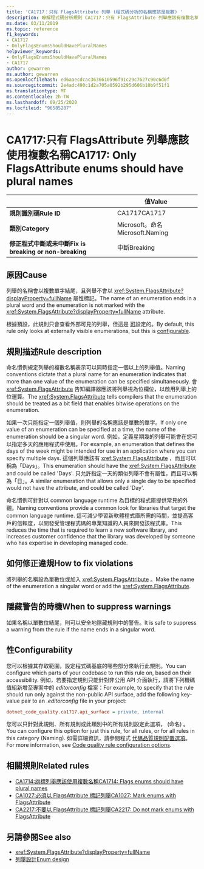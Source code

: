 ```yaml
---
title: 'CA1717：只有 FlagsAttribute 列舉 (程式碼分析的名稱應該是複數) '
description: 瞭解程式碼分析規則 CA1717：只有 FlagsAttribute 列舉應該有複數名稱
ms.date: 03/11/2019
ms.topic: reference
f1_keywords:
- CA1717
- OnlyFlagsEnumsShouldHavePluralNames
helpviewer_keywords:
- OnlyFlagsEnumsShouldHavePluralNames
- CA1717
author: gewarren
ms.author: gewarren
ms.openlocfilehash: ed6aaecdcac3636610596f91c29c7627c90c6d0f
ms.sourcegitcommit: 2e4adc490c1d2a705a0592b295d606b10b9f51f1
ms.translationtype: MT
ms.contentlocale: zh-TW
ms.lasthandoff: 09/25/2020
ms.locfileid: "96585287"
---
```

# <a name="ca1717-only-flagsattribute-enums-should-have-plural-names"></a><span data-ttu-id="78a2a-103">CA1717:只有 FlagsAttribute 列舉應該使用複數名稱</span><span class="sxs-lookup"><span data-stu-id="78a2a-103">CA1717: Only FlagsAttribute enums should have plural names</span></span>

| | <span data-ttu-id="78a2a-104">值</span><span class="sxs-lookup"><span data-stu-id="78a2a-104">Value</span></span> |
|-|-|
| <span data-ttu-id="78a2a-105">**規則識別碼**</span><span class="sxs-lookup"><span data-stu-id="78a2a-105">**Rule ID**</span></span> |<span data-ttu-id="78a2a-106">CA1717</span><span class="sxs-lookup"><span data-stu-id="78a2a-106">CA1717</span></span>|
| <span data-ttu-id="78a2a-107">**類別**</span><span class="sxs-lookup"><span data-stu-id="78a2a-107">**Category**</span></span> |<span data-ttu-id="78a2a-108">Microsoft。命名</span><span class="sxs-lookup"><span data-stu-id="78a2a-108">Microsoft.Naming</span></span>|
| <span data-ttu-id="78a2a-109">**修正程式中斷或未中斷**</span><span class="sxs-lookup"><span data-stu-id="78a2a-109">**Fix is breaking or non-breaking**</span></span> |<span data-ttu-id="78a2a-110">中斷</span><span class="sxs-lookup"><span data-stu-id="78a2a-110">Breaking</span></span>|

## <a name="cause"></a><span data-ttu-id="78a2a-111">原因</span><span class="sxs-lookup"><span data-stu-id="78a2a-111">Cause</span></span>

<span data-ttu-id="78a2a-112">列舉的名稱會以複數單字結尾，且列舉不會以 <xref:System.FlagsAttribute?displayProperty=fullName> 屬性標記。</span><span class="sxs-lookup"><span data-stu-id="78a2a-112">The name of an enumeration ends in a plural word and the enumeration is not marked with the <xref:System.FlagsAttribute?displayProperty=fullName> attribute.</span></span>

<span data-ttu-id="78a2a-113">根據預設，此規則只會查看外部可見的列舉，但這是 [可](#configurability)設定的。</span><span class="sxs-lookup"><span data-stu-id="78a2a-113">By default, this rule only looks at externally visible enumerations, but this is [configurable](#configurability).</span></span>

## <a name="rule-description"></a><span data-ttu-id="78a2a-114">規則描述</span><span class="sxs-lookup"><span data-stu-id="78a2a-114">Rule description</span></span>

<span data-ttu-id="78a2a-115">命名慣例規定列舉的複數名稱表示可以同時指定一個以上的列舉值。</span><span class="sxs-lookup"><span data-stu-id="78a2a-115">Naming conventions dictate that a plural name for an enumeration indicates that more than one value of the enumeration can be specified simultaneously.</span></span> <span data-ttu-id="78a2a-116">會 <xref:System.FlagsAttribute> 告知編譯器應該將列舉視為位欄位，以啟用列舉上的位運算。</span><span class="sxs-lookup"><span data-stu-id="78a2a-116">The <xref:System.FlagsAttribute> tells compilers that the enumeration should be treated as a bit field that enables bitwise operations on the enumeration.</span></span>

<span data-ttu-id="78a2a-117">如果一次只能指定一個列舉值，則列舉的名稱應該是單數的單字。</span><span class="sxs-lookup"><span data-stu-id="78a2a-117">If only one value of an enumeration can be specified at a time, the name of the enumeration should be a singular word.</span></span> <span data-ttu-id="78a2a-118">例如，定義星期幾的列舉可能會在您可以指定多天的應用程式中使用。</span><span class="sxs-lookup"><span data-stu-id="78a2a-118">For example, an enumeration that defines the days of the week might be intended for use in an application where you can specify multiple days.</span></span> <span data-ttu-id="78a2a-119">這個列舉應該有 <xref:System.FlagsAttribute> ，而且可以稱為「Days」。</span><span class="sxs-lookup"><span data-stu-id="78a2a-119">This enumeration should have the <xref:System.FlagsAttribute> and could be called 'Days'.</span></span> <span data-ttu-id="78a2a-120">只允許指定一天的類似列舉不會有屬性，而且可以稱為「日」。</span><span class="sxs-lookup"><span data-stu-id="78a2a-120">A similar enumeration that allows only a single day to be specified would not have the attribute, and could be called 'Day'.</span></span>

<span data-ttu-id="78a2a-121">命名慣例可針對以 common language runtime 為目標的程式庫提供常見的外觀。</span><span class="sxs-lookup"><span data-stu-id="78a2a-121">Naming conventions provide a common look for libraries that target the common language runtime.</span></span> <span data-ttu-id="78a2a-122">這可減少學習新軟體程式庫所需的時間，並提高客戶的信賴度，以開發受管理程式碼的專業知識的人員來開發該程式庫。</span><span class="sxs-lookup"><span data-stu-id="78a2a-122">This reduces the time that is required to learn a new software library, and increases customer confidence that the library was developed by someone who has expertise in developing managed code.</span></span>

## <a name="how-to-fix-violations"></a><span data-ttu-id="78a2a-123">如何修正違規</span><span class="sxs-lookup"><span data-stu-id="78a2a-123">How to fix violations</span></span>

<span data-ttu-id="78a2a-124">將列舉的名稱設為單數位或加入 <xref:System.FlagsAttribute> 。</span><span class="sxs-lookup"><span data-stu-id="78a2a-124">Make the name of the enumeration a singular word or add the <xref:System.FlagsAttribute>.</span></span>

## <a name="when-to-suppress-warnings"></a><span data-ttu-id="78a2a-125">隱藏警告的時機</span><span class="sxs-lookup"><span data-stu-id="78a2a-125">When to suppress warnings</span></span>

<span data-ttu-id="78a2a-126">如果名稱以單數位結尾，則可以安全地隱藏規則中的警告。</span><span class="sxs-lookup"><span data-stu-id="78a2a-126">It is safe to suppress a warning from the rule if the name ends in a singular word.</span></span>

## <a name="configurability"></a><span data-ttu-id="78a2a-127">性</span><span class="sxs-lookup"><span data-stu-id="78a2a-127">Configurability</span></span>

<span data-ttu-id="78a2a-128">您可以根據其存取範圍，設定程式碼基底的哪些部分來執行此規則。</span><span class="sxs-lookup"><span data-stu-id="78a2a-128">You can configure which parts of your codebase to run this rule on, based on their accessibility.</span></span> <span data-ttu-id="78a2a-129">例如，若要指定規則只能針對非公用 API 介面執行，請將下列機碼值組新增至專案中的 *editorconfig* 檔案：</span><span class="sxs-lookup"><span data-stu-id="78a2a-129">For example, to specify that the rule should run only against the non-public API surface, add the following key-value pair to an *.editorconfig* file in your project:</span></span>

```ini
dotnet_code_quality.ca1717.api_surface = private, internal
```

<span data-ttu-id="78a2a-130">您可以只針對此規則、所有規則或此類別中的所有規則設定此選項， (命名) 。</span><span class="sxs-lookup"><span data-stu-id="78a2a-130">You can configure this option for just this rule, for all rules, or for all rules in this category (Naming).</span></span> <span data-ttu-id="78a2a-131">如需詳細資訊，請參閱程式 [代碼品質規則配置選項](../code-quality-rule-options.md)。</span><span class="sxs-lookup"><span data-stu-id="78a2a-131">For more information, see [Code quality rule configuration options](../code-quality-rule-options.md).</span></span>

## <a name="related-rules"></a><span data-ttu-id="78a2a-132">相關規則</span><span class="sxs-lookup"><span data-stu-id="78a2a-132">Related rules</span></span>

- [<span data-ttu-id="78a2a-133">CA1714:旗標列舉應該使用複數名稱</span><span class="sxs-lookup"><span data-stu-id="78a2a-133">CA1714: Flags enums should have plural names</span></span>](ca1714.md)
- [<span data-ttu-id="78a2a-134">CA1027:必須以 FlagsAttribute 標記列舉</span><span class="sxs-lookup"><span data-stu-id="78a2a-134">CA1027: Mark enums with FlagsAttribute</span></span>](ca1027.md)
- [<span data-ttu-id="78a2a-135">CA2217:不要以 FlagsAttribute 標記列舉</span><span class="sxs-lookup"><span data-stu-id="78a2a-135">CA2217: Do not mark enums with FlagsAttribute</span></span>](ca2217.md)

## <a name="see-also"></a><span data-ttu-id="78a2a-136">另請參閱</span><span class="sxs-lookup"><span data-stu-id="78a2a-136">See also</span></span>

- <xref:System.FlagsAttribute?displayProperty=fullName>
- [<span data-ttu-id="78a2a-137">列舉設計</span><span class="sxs-lookup"><span data-stu-id="78a2a-137">Enum design</span></span>](../../../standard/design-guidelines/enum.md)
